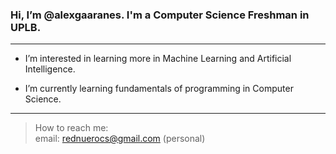 ### Hi, I’m @alexgaaranes. I'm a Computer Science Freshman in UPLB.
---
 - I’m interested in learning more in Machine Learning and Artificial Intelligence.

 - I’m currently learning fundamentals of programming in Computer Science.
---
> How to reach me: <br/>
> email: rednuerocs@gmail.com (personal)
